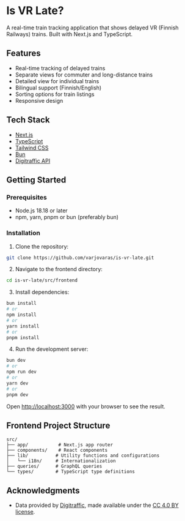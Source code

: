 # Is VR Late?

A real-time train tracking application that shows delayed VR (Finnish Railways) trains. Built with Next.js and TypeScript.

## Features

- Real-time tracking of delayed trains
- Separate views for commuter and long-distance trains
- Detailed view for individual trains
- Bilingual support (Finnish/English)
- Sorting options for train listings
- Responsive design

## Tech Stack

- [Next.js](https://nextjs.org/)
- [TypeScript](https://www.typescriptlang.org/)
- [Tailwind CSS](https://tailwindcss.com/)
- [Bun](https://bun.sh/)
- [Digitraffic API](https://www.digitraffic.fi/rautatieliikenne/)

## Getting Started

### Prerequisites

- Node.js 18.18 or later
- npm, yarn, pnpm or bun (preferably bun)

### Installation

1. Clone the repository:
```bash
git clone https://github.com/varjovaras/is-vr-late.git
```

2. Navigate to the frontend directory:
```bash
cd is-vr-late/src/frontend
```

3. Install dependencies:
```bash
bun install
# or
npm install
# or
yarn install
# or
pnpm install
```

4. Run the development server:
```bash
bun dev
# or
npm run dev
# or
yarn dev
# or
pnpm dev
```

Open [http://localhost:3000](http://localhost:3000) with your browser to see the result.

## Frontend Project Structure

```
src/
├── app/           # Next.js app router
├── components/    # React components
├── lib/          # Utility functions and configurations
│   └── i18n/     # Internationalization
├── queries/      # GraphQL queries
└── types/        # TypeScript type definitions
```

## Acknowledgments

- Data provided by [Digitraffic](https://www.digitraffic.fi/), made available under the [CC 4.0 BY license](https://creativecommons.org/licenses/by/4.0/).
